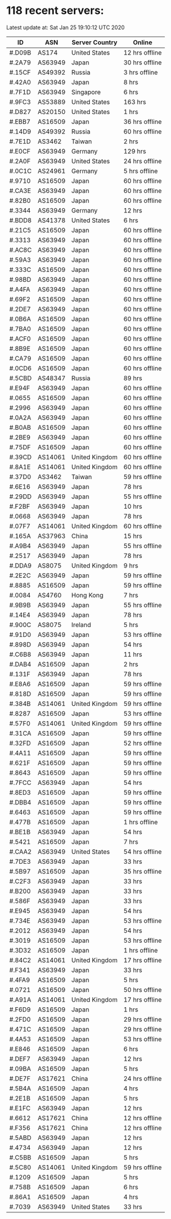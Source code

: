 # 118 recent servers:

Latest update at: Sat Jan 25 19:10:12 UTC 2020

| ID | ASN | Server Country | Online |
| -- | --- | -------------- | ------ |
| #.D09B | AS174 | United States | 12 hrs offline |
| #.2A79 | AS63949 | Japan | 30 hrs offline |
| #.15CF | AS49392 | Russia | 3 hrs offline |
| #.42A0 | AS63949 | Japan | 8 hrs |
| #.7F1D | AS63949 | Singapore | 6 hrs |
| #.9FC3 | AS53889 | United States | 163 hrs |
| #.D827 | AS20150 | United States | 1 hrs |
| #.EBB7 | AS16509 | Japan | 36 hrs offline |
| #.14D9 | AS49392 | Russia | 60 hrs offline |
| #.7E1D | AS3462 | Taiwan | 2 hrs |
| #.E0CF | AS63949 | Germany | 129 hrs |
| #.2A0F | AS63949 | United States | 24 hrs offline |
| #.0C1C | AS24961 | Germany | 5 hrs offline |
| #.9710 | AS16509 | Japan | 60 hrs offline |
| #.CA3E | AS63949 | Japan | 60 hrs offline |
| #.82B0 | AS16509 | Japan | 60 hrs offline |
| #.3344 | AS63949 | Germany | 12 hrs |
| #.BDD8 | AS41378 | United States | 6 hrs |
| #.21C5 | AS16509 | Japan | 60 hrs offline |
| #.3313 | AS63949 | Japan | 60 hrs offline |
| #.AC8C | AS63949 | Japan | 60 hrs offline |
| #.59A3 | AS63949 | Japan | 60 hrs offline |
| #.333C | AS16509 | Japan | 60 hrs offline |
| #.98BD | AS63949 | Japan | 60 hrs offline |
| #.A4FA | AS63949 | Japan | 60 hrs offline |
| #.69F2 | AS16509 | Japan | 60 hrs offline |
| #.2DE7 | AS63949 | Japan | 60 hrs offline |
| #.0B6A | AS16509 | Japan | 60 hrs offline |
| #.7BA0 | AS16509 | Japan | 60 hrs offline |
| #.ACF0 | AS16509 | Japan | 60 hrs offline |
| #.8B9E | AS16509 | Japan | 60 hrs offline |
| #.CA79 | AS16509 | Japan | 60 hrs offline |
| #.0CD6 | AS16509 | Japan | 60 hrs offline |
| #.5CBD | AS48347 | Russia | 89 hrs |
| #.E94F | AS63949 | Japan | 60 hrs offline |
| #.0655 | AS16509 | Japan | 60 hrs offline |
| #.2996 | AS63949 | Japan | 60 hrs offline |
| #.0A2A | AS63949 | Japan | 60 hrs offline |
| #.B0AB | AS16509 | Japan | 60 hrs offline |
| #.2BE9 | AS63949 | Japan | 60 hrs offline |
| #.75DF | AS16509 | Japan | 60 hrs offline |
| #.39CD | AS14061 | United Kingdom | 60 hrs offline |
| #.8A1E | AS14061 | United Kingdom | 60 hrs offline |
| #.37D0 | AS3462 | Taiwan | 59 hrs offline |
| #.6E16 | AS63949 | Japan | 78 hrs |
| #.29DD | AS63949 | Japan | 55 hrs offline |
| #.F2BF | AS63949 | Japan | 10 hrs |
| #.0668 | AS63949 | Japan | 78 hrs |
| #.07F7 | AS14061 | United Kingdom | 60 hrs offline |
| #.165A | AS37963 | China | 15 hrs |
| #.A9B4 | AS63949 | Japan | 55 hrs offline |
| #.2517 | AS63949 | Japan | 78 hrs |
| #.DDA9 | AS8075 | United Kingdom | 9 hrs |
| #.2E2C | AS63949 | Japan | 59 hrs offline |
| #.8885 | AS16509 | Japan | 59 hrs offline |
| #.0084 | AS4760 | Hong Kong | 7 hrs |
| #.9B9B | AS63949 | Japan | 55 hrs offline |
| #.14E4 | AS63949 | Japan | 78 hrs |
| #.900C | AS8075 | Ireland | 5 hrs |
| #.91D0 | AS63949 | Japan | 53 hrs offline |
| #.898D | AS63949 | Japan | 54 hrs |
| #.C6B8 | AS63949 | Japan | 11 hrs |
| #.DAB4 | AS16509 | Japan | 2 hrs |
| #.131F | AS63949 | Japan | 78 hrs |
| #.E8A6 | AS16509 | Japan | 59 hrs offline |
| #.818D | AS16509 | Japan | 59 hrs offline |
| #.384B | AS14061 | United Kingdom | 59 hrs offline |
| #.8287 | AS16509 | Japan | 53 hrs offline |
| #.57F0 | AS14061 | United Kingdom | 59 hrs offline |
| #.31CA | AS16509 | Japan | 59 hrs offline |
| #.32FD | AS16509 | Japan | 52 hrs offline |
| #.4A11 | AS16509 | Japan | 59 hrs offline |
| #.621F | AS16509 | Japan | 59 hrs offline |
| #.8643 | AS16509 | Japan | 59 hrs offline |
| #.7FCC | AS63949 | Japan | 54 hrs |
| #.8ED3 | AS16509 | Japan | 59 hrs offline |
| #.DBB4 | AS16509 | Japan | 59 hrs offline |
| #.6463 | AS16509 | Japan | 59 hrs offline |
| #.477B | AS16509 | Japan | 1 hrs offline |
| #.BE1B | AS63949 | Japan | 54 hrs |
| #.5421 | AS16509 | Japan | 7 hrs |
| #.CAA2 | AS63949 | United States | 54 hrs offline |
| #.7DE3 | AS63949 | Japan | 33 hrs |
| #.5B97 | AS16509 | Japan | 35 hrs offline |
| #.C2F3 | AS63949 | Japan | 33 hrs |
| #.B200 | AS63949 | Japan | 33 hrs |
| #.586F | AS63949 | Japan | 33 hrs |
| #.E945 | AS63949 | Japan | 54 hrs |
| #.734E | AS63949 | Japan | 53 hrs offline |
| #.2012 | AS63949 | Japan | 54 hrs |
| #.3019 | AS16509 | Japan | 53 hrs offline |
| #.3D32 | AS16509 | Japan | 1 hrs offline |
| #.84C2 | AS14061 | United Kingdom | 17 hrs offline |
| #.F341 | AS63949 | Japan | 33 hrs |
| #.4FA9 | AS16509 | Japan | 5 hrs |
| #.0721 | AS16509 | Japan | 50 hrs offline |
| #.A91A | AS14061 | United Kingdom | 17 hrs offline |
| #.F6D9 | AS16509 | Japan | 1 hrs |
| #.2FD0 | AS16509 | Japan | 29 hrs offline |
| #.471C | AS16509 | Japan | 29 hrs offline |
| #.4A53 | AS16509 | Japan | 53 hrs offline |
| #.E846 | AS16509 | Japan | 6 hrs |
| #.DEF7 | AS63949 | Japan | 12 hrs |
| #.09BA | AS16509 | Japan | 5 hrs |
| #.DE7F | AS17621 | China | 24 hrs offline |
| #.5B4A | AS16509 | Japan | 4 hrs |
| #.2E1B | AS16509 | Japan | 5 hrs |
| #.E1FC | AS63949 | Japan | 12 hrs |
| #.6612 | AS17621 | China | 12 hrs offline |
| #.F356 | AS17621 | China | 12 hrs offline |
| #.5ABD | AS63949 | Japan | 12 hrs |
| #.4734 | AS63949 | Japan | 12 hrs |
| #.C5BB | AS16509 | Japan | 5 hrs |
| #.5C80 | AS14061 | United Kingdom | 59 hrs offline |
| #.1209 | AS16509 | Japan | 5 hrs |
| #.758B | AS16509 | Japan | 6 hrs |
| #.86A1 | AS16509 | Japan | 4 hrs |
| #.7039 | AS63949 | United States | 33 hrs |

